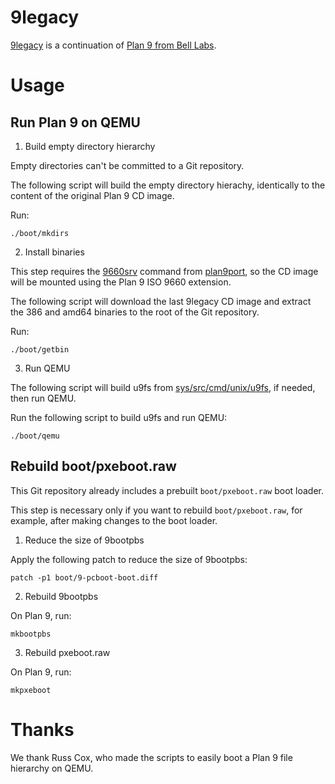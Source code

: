 9legacy
=======

[9legacy](http://9legacy.org/) is a continuation of [Plan 9 from Bell Labs](https://9p.io/plan9).

# Usage

## Run Plan 9 on QEMU

1. Build empty directory hierarchy

Empty directories can't be committed to a Git repository.

The following script will build the empty directory hierachy, identically
to the content of the original Plan 9 CD image.

Run:

```
./boot/mkdirs
```

2. Install binaries

This step requires the [9660srv](https://github.com/9fans/plan9port/tree/master/src/cmd/9660srv)
command from [plan9port](https://github.com/9fans/plan9port),
so the CD image will be mounted using the Plan 9 ISO 9660 extension.

The following script will download the last 9legacy CD image and extract
the 386 and amd64 binaries to the root of the Git repository.

Run:

```
./boot/getbin
```

3. Run QEMU

The following script will build u9fs from [sys/src/cmd/unix/u9fs](https://github.com/0intro/9legacy/tree/main/sys/src/cmd/unix/u9fs),
if needed, then run QEMU.

Run the following script to build u9fs and run QEMU:

```
./boot/qemu
```

## Rebuild boot/pxeboot.raw

This Git repository already includes a prebuilt `boot/pxeboot.raw` boot loader.

This step is necessary only if you want to rebuild `boot/pxeboot.raw`, for example,
after making changes to the boot loader.

1. Reduce the size of 9bootpbs

Apply the following patch to reduce the size of 9bootpbs:

```
patch -p1 boot/9-pcboot-boot.diff
```

2. Rebuild 9bootpbs

On Plan 9, run:

```
mkbootpbs
```

3. Rebuild pxeboot.raw

On Plan 9, run:

```
mkpxeboot
```

# Thanks

We thank Russ Cox, who made the scripts to easily boot a Plan 9 file hierarchy on QEMU.
